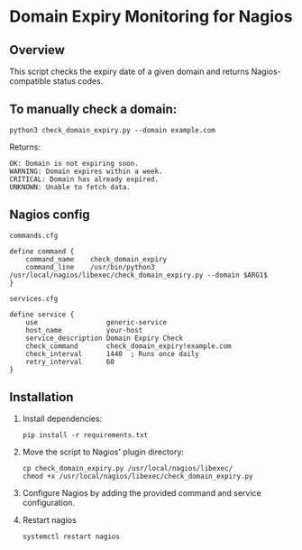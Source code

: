# Domain Expiry Monitoring for Nagios

## Overview
This script checks the expiry date of a given domain and returns Nagios-compatible status codes.


## To manually check a domain:
```
python3 check_domain_expiry.py --domain example.com
```
Returns:
```
OK: Domain is not expiring soon.
WARNING: Domain expires within a week.
CRITICAL: Domain has already expired.
UNKNOWN: Unable to fetch data.
```

## Nagios config

`commands.cfg`

```
define command {
    command_name    check_domain_expiry
    command_line    /usr/bin/python3 /usr/local/nagios/libexec/check_domain_expiry.py --domain $ARG1$
}
```

`services.cfg`

```
define service {
    use                 generic-service
    host_name           your-host
    service_description Domain Expiry Check
    check_command       check_domain_expiry!example.com
    check_interval      1440  ; Runs once daily
    retry_interval      60
}
```


## Installation

1. Install dependencies:
   ```
   pip install -r requirements.txt
   ```
2. Move the script to Nagios' plugin directory:
   ```
   cp check_domain_expiry.py /usr/local/nagios/libexec/
   chmod +x /usr/local/nagios/libexec/check_domain_expiry.py
   ```
3. Configure Nagios by adding the provided command and service configuration.

4. Restart nagios
   ```
   systemctl restart nagios
   ```
